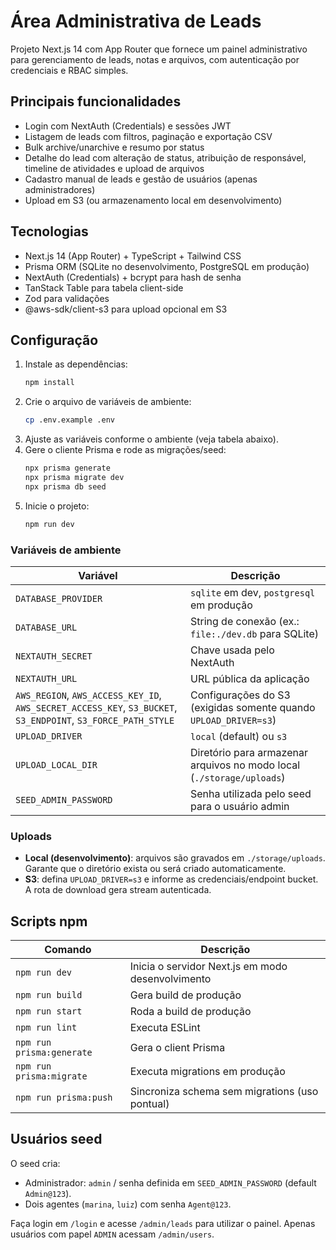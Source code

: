 ﻿# Área Administrativa de Leads

Projeto Next.js 14 com App Router que fornece um painel administrativo para gerenciamento de leads, notas e arquivos, com autenticação por credenciais e RBAC simples.

## Principais funcionalidades

- Login com NextAuth (Credentials) e sessões JWT
- Listagem de leads com filtros, paginação e exportação CSV
- Bulk archive/unarchive e resumo por status
- Detalhe do lead com alteração de status, atribuição de responsável, timeline de atividades e upload de arquivos
- Cadastro manual de leads e gestão de usuários (apenas administradores)
- Upload em S3 (ou armazenamento local em desenvolvimento)

## Tecnologias

- Next.js 14 (App Router) + TypeScript + Tailwind CSS
- Prisma ORM (SQLite no desenvolvimento, PostgreSQL em produção)
- NextAuth (Credentials) + bcrypt para hash de senha
- TanStack Table para tabela client-side
- Zod para validações
- @aws-sdk/client-s3 para upload opcional em S3

## Configuração

1. Instale as dependências:
   ```bash
   npm install
   ```
2. Crie o arquivo de variáveis de ambiente:
   ```bash
   cp .env.example .env
   ```
3. Ajuste as variáveis conforme o ambiente (veja tabela abaixo).
4. Gere o cliente Prisma e rode as migrações/seed:
   ```bash
   npx prisma generate
   npx prisma migrate dev
   npx prisma db seed
   ```
5. Inicie o projeto:
   ```bash
   npm run dev
   ```

### Variáveis de ambiente

| Variável | Descrição |
| --- | --- |
| `DATABASE_PROVIDER` | `sqlite` em dev, `postgresql` em produção |
| `DATABASE_URL` | String de conexão (ex.: `file:./dev.db` para SQLite) |
| `NEXTAUTH_SECRET` | Chave usada pelo NextAuth |
| `NEXTAUTH_URL` | URL pública da aplicação |
| `AWS_REGION`, `AWS_ACCESS_KEY_ID`, `AWS_SECRET_ACCESS_KEY`, `S3_BUCKET`, `S3_ENDPOINT`, `S3_FORCE_PATH_STYLE` | Configurações do S3 (exigidas somente quando `UPLOAD_DRIVER=s3`) |
| `UPLOAD_DRIVER` | `local` (default) ou `s3` |
| `UPLOAD_LOCAL_DIR` | Diretório para armazenar arquivos no modo local (`./storage/uploads`) |
| `SEED_ADMIN_PASSWORD` | Senha utilizada pelo seed para o usuário admin |

### Uploads

- **Local (desenvolvimento)**: arquivos são gravados em `./storage/uploads`. Garante que o diretório exista ou será criado automaticamente.
- **S3**: defina `UPLOAD_DRIVER=s3` e informe as credenciais/endpoint bucket. A rota de download gera stream autenticada.

## Scripts npm

| Comando | Descrição |
| --- | --- |
| `npm run dev` | Inicia o servidor Next.js em modo desenvolvimento |
| `npm run build` | Gera build de produção |
| `npm run start` | Roda a build de produção |
| `npm run lint` | Executa ESLint |
| `npm run prisma:generate` | Gera o client Prisma |
| `npm run prisma:migrate` | Executa migrations em produção |
| `npm run prisma:push` | Sincroniza schema sem migrations (uso pontual) |

## Usuários seed

O seed cria:
- Administrador: `admin` / senha definida em `SEED_ADMIN_PASSWORD` (default `Admin@123`).
- Dois agentes (`marina`, `luiz`) com senha `Agent@123`.

Faça login em `/login` e acesse `/admin/leads` para utilizar o painel. Apenas usuários com papel `ADMIN` acessam `/admin/users`.
